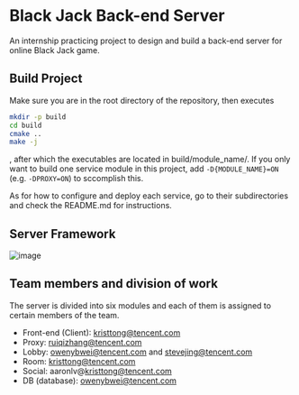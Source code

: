 # Black Jack Back-end Server
An internship practicing project to design and build a back-end server for online Black Jack game.

## Build Project
Make sure you are in the root directory of the repository, then executes
```bash
mkdir -p build
cd build
cmake ..
make -j
```
, after which the executables are located in build/module_name/. If you only want to build one service module in this project, add `-D{MODULE_NAME}=ON` (e.g. `-DPROXY=ON`) to sccomplish this. 

As for how to configure and deploy each service, go to their subdirectories and check the README.md for instructions.

## Server Framework
![image](https://git.woa.com/ruiqizhang/UA_BlackJack_Server/raw/master/images/ServerFramework.png)

## Team members and division of work
The server is divided into six modules and each of them is assigned to certain members of the team. 

+ Front-end (Client): kristtong@tencent.com
+ Proxy: ruiqizhang@tencent.com
+ Lobby: owenybwei@tencent.com and stevejing@tencent.com
+ Room: kristtong@tencent.com
+ Social: aaronlv@kristtong@tencent.com
+ DB (database): owenybwei@tencent.com


